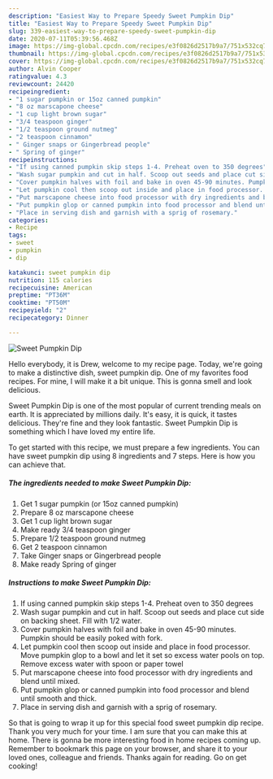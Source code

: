 ```yaml
---
description: "Easiest Way to Prepare Speedy Sweet Pumpkin Dip"
title: "Easiest Way to Prepare Speedy Sweet Pumpkin Dip"
slug: 339-easiest-way-to-prepare-speedy-sweet-pumpkin-dip
date: 2020-07-11T05:39:56.468Z
image: https://img-global.cpcdn.com/recipes/e3f0826d2517b9a7/751x532cq70/sweet-pumpkin-dip-recipe-main-photo.jpg
thumbnail: https://img-global.cpcdn.com/recipes/e3f0826d2517b9a7/751x532cq70/sweet-pumpkin-dip-recipe-main-photo.jpg
cover: https://img-global.cpcdn.com/recipes/e3f0826d2517b9a7/751x532cq70/sweet-pumpkin-dip-recipe-main-photo.jpg
author: Alvin Cooper
ratingvalue: 4.3
reviewcount: 24420
recipeingredient:
- "1 sugar pumpkin or 15oz canned pumpkin"
- "8 oz marscapone cheese"
- "1 cup light brown sugar"
- "3/4 teaspoon ginger"
- "1/2 teaspoon ground nutmeg"
- "2 teaspoon cinnamon"
- " Ginger snaps or Gingerbread people"
- " Spring of ginger"
recipeinstructions:
- "If using canned pumpkin skip steps 1-4. Preheat oven to 350 degrees"
- "Wash sugar pumpkin and cut in half. Scoop out seeds and place cut side on backing sheet. Fill with 1/2 water."
- "Cover pumpkin halves with foil and bake in oven 45-90 minutes. Pumpkin should be easily poked with fork."
- "Let pumpkin cool then scoop out inside and place in food processor. Move pumpkin glop to a bowl and let it set so excess water pools on top. Remove excess water with spoon or paper towel"
- "Put marscapone cheese into food processor with dry ingredients and blend until mixed."
- "Put pumpkin glop or canned pumpkin into food processor and blend until smooth and thick."
- "Place in serving dish and garnish with a sprig of rosemary."
categories:
- Recipe
tags:
- sweet
- pumpkin
- dip

katakunci: sweet pumpkin dip 
nutrition: 115 calories
recipecuisine: American
preptime: "PT36M"
cooktime: "PT50M"
recipeyield: "2"
recipecategory: Dinner

---
```



![Sweet Pumpkin Dip](https://img-global.cpcdn.com/recipes/e3f0826d2517b9a7/751x532cq70/sweet-pumpkin-dip-recipe-main-photo.jpg)

Hello everybody, it is Drew, welcome to my recipe page. Today, we're going to make a distinctive dish, sweet pumpkin dip. One of my favorites food recipes. For mine, I will make it a bit unique. This is gonna smell and look delicious.

Sweet Pumpkin Dip is one of the most popular of current trending meals on earth. It is appreciated by millions daily. It's easy, it is quick, it tastes delicious. They're fine and they look fantastic. Sweet Pumpkin Dip is something which I have loved my entire life.




To get started with this recipe, we must prepare a few ingredients. You can have sweet pumpkin dip using 8 ingredients and 7 steps. Here is how you can achieve that.

<!--inarticleads1-->

##### The ingredients needed to make Sweet Pumpkin Dip:

1. Get 1 sugar pumpkin (or 15oz canned pumpkin)
1. Prepare 8 oz marscapone cheese
1. Get 1 cup light brown sugar
1. Make ready 3/4 teaspoon ginger
1. Prepare 1/2 teaspoon ground nutmeg
1. Get 2 teaspoon cinnamon
1. Take  Ginger snaps or Gingerbread people
1. Make ready  Spring of ginger




<!--inarticleads2-->

##### Instructions to make Sweet Pumpkin Dip:

1. If using canned pumpkin skip steps 1-4. Preheat oven to 350 degrees
1. Wash sugar pumpkin and cut in half. Scoop out seeds and place cut side on backing sheet. Fill with 1/2 water.
1. Cover pumpkin halves with foil and bake in oven 45-90 minutes. Pumpkin should be easily poked with fork.
1. Let pumpkin cool then scoop out inside and place in food processor. Move pumpkin glop to a bowl and let it set so excess water pools on top. Remove excess water with spoon or paper towel
1. Put marscapone cheese into food processor with dry ingredients and blend until mixed.
1. Put pumpkin glop or canned pumpkin into food processor and blend until smooth and thick.
1. Place in serving dish and garnish with a sprig of rosemary.




So that is going to wrap it up for this special food sweet pumpkin dip recipe. Thank you very much for your time. I am sure that you can make this at home. There is gonna be more interesting food in home recipes coming up. Remember to bookmark this page on your browser, and share it to your loved ones, colleague and friends. Thanks again for reading. Go on get cooking!
